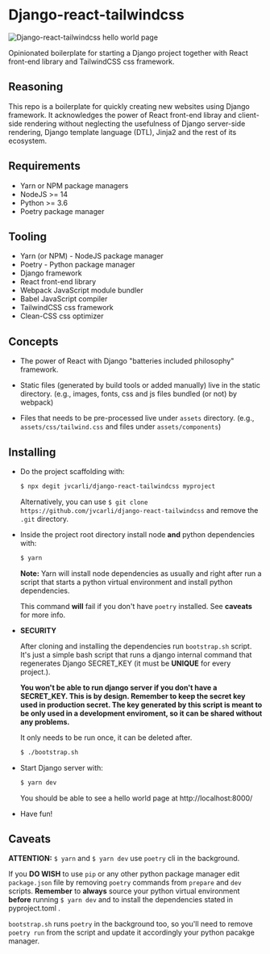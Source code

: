 # Django-react-tailwindcss

![Django-react-tailwindcss hello world page](https://i.imgur.com/yIAMkqy.png)

Opinionated boilerplate for starting a Django project together with React front-end library and TailwindCSS css framework.

## Reasoning

This repo is a boilerplate for quickly creating new websites using Django framework. It acknowledges the power of React front-end libray and client-side rendering without neglecting the usefulness of Django server-side rendering, Django template language (DTL), Jinja2 and the rest of its ecosystem.

## Requirements

- Yarn or NPM package managers
- NodeJS >= 14
- Python >= 3.6
- Poetry package manager

## Tooling

- Yarn (or NPM) - NodeJS package manager
- Poetry - Python package manager
- Django framework
- React front-end library
- Webpack JavaScript module bundler
- Babel JavaScript compiler
- TailwindCSS css framework
- Clean-CSS css optimizer

## Concepts

- The power of React with Django "batteries included philosophy" framework.

- Static files (generated by build tools or added manually) live in the static directory. (e.g., images, fonts, css and js files bundled (or not) by webpack)

- Files that needs to be pre-processed live under `assets` directory. (e.g., `assets/css/tailwind.css` and files under `assets/components`)

## Installing

- Do the project scaffolding with:

    ```bash
    $ npx degit jvcarli/django-react-tailwindcss myproject
    ```

  Alternatively,  you can use `$ git clone https://github.com/jvcarli/django-react-tailwindcss` and remove the `.git` directory.

- Inside the project root directory install node **and** python dependencies with:

  ```bash
  $ yarn
  ```

  **Note:** Yarn will install node dependencies as usually and right after run a script that starts a python virtual environment and install python dependencies.

  This command **will** fail if you don't have `poetry` installed. See **caveats** for more info.

- **SECURITY**

  After cloning and installing the dependencies run `bootstrap.sh` script. It's just a simple bash script that runs a django internal command that regenerates Django SECRET_KEY (it must be **UNIQUE** for every project.). 

  **You won't be able to run django server if you don't have a SECRET_KEY. This is by design. Remember to keep the secret key used in production secret. The key generated by this script is meant to be only used in a development enviroment, so it can be shared without any problems.**

  It only needs to be run once, it can be deleted after.

  ```bash
  $ ./bootstrap.sh
  ```

- Start Django server with:

  ```bash
  $ yarn dev
  ```

  You should be able to see a hello world page at http://localhost:8000/

- Have fun!

## Caveats

**ATTENTION:** `$ yarn` and `$ yarn dev` use `poetry` cli in the background.

If you **DO WISH** to use `pip` or any other python package manager edit `package.json` file by removing `poetry` commands
from `prepare` and `dev` scripts. **Remember** to **always** source your python virtual environment **before** running `$ yarn dev` and to install the dependencies stated in pyproject.toml .

`bootstrap.sh` runs `poetry` in the background too, so you'll need to remove `poetry run` from the script and update it accordingly your python pacakge manager.
